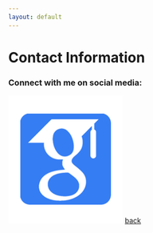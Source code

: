 ```yaml
---
layout: default
---
```


# Contact Information

### Connect with me on social media:
[![Octocat](/assets/img/google_scholar.png)](https://scholar.google.co.in/citations?user=a3gmiy0AAAAJ&hl=en)
[back](./)
